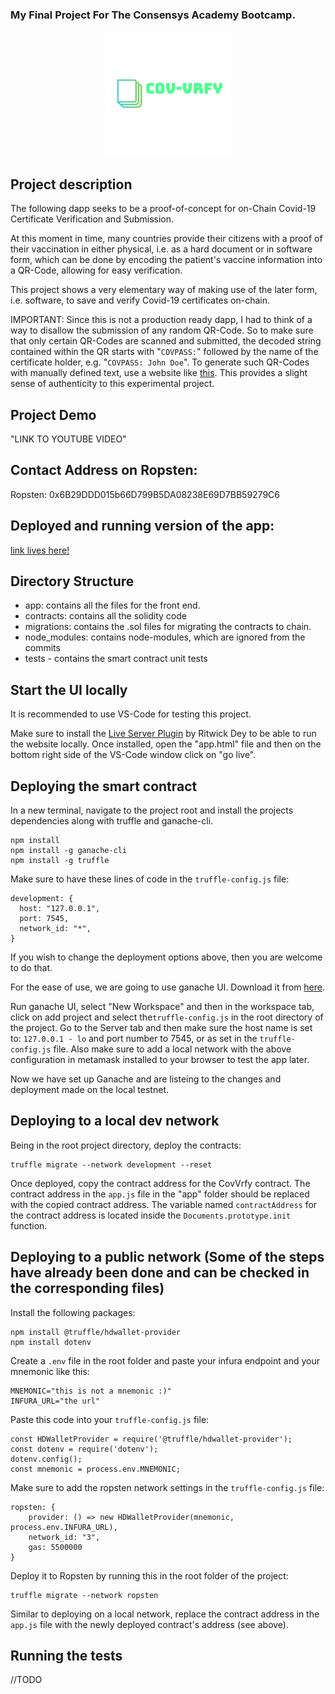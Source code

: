 ### My Final Project For The Consensys Academy Bootcamp.




<p align="center">
  <img  src="/app/assets/covlogo.png">
</p>


## Project description

The following dapp seeks to be a proof-of-concept for on-Chain Covid-19 Certificate Verification and Submission.

At this moment in time, many countries provide their citizens with a proof of their vaccination in either physical, i.e. as a hard document or in software form, which can be done by encoding the patient's vaccine information into a QR-Code, allowing for easy verification. 

This project shows a very elementary way of making use of the later form, i.e. software, to save and verify Covid-19 certificates on-chain.


IMPORTANT: Since this is not a production ready dapp, I had to think of a way to disallow the submission of any random QR-Code. So to make sure that only certain QR-Codes are scanned and submitted, the decoded string contained within the QR starts with "`COVPASS:`" followed by the name of the certificate holder, e.g. "`COVPASS: John Doe`". To generate such QR-Codes with manually defined text, use a website like [this](https://goqr.me/). This provides a slight sense of authenticity to this experimental project. 


## Project Demo

"LINK TO YOUTUBE VIDEO"
## Contact Address on Ropsten:

Ropsten: 0x6B29DDD015b66D799B5DA08238E69D7BB59279C6
## Deployed and running version of the app:

[link lives here!](https://yousafe007.github.io/blockchain-developer-bootcamp-final-project/app/app.html)

## Directory Structure


- app: contains all the files for the front end.
- contracts: contains all the solidity code
- migrations: contains the .sol files for migrating the contracts to chain.
- node_modules: contains node-modules, which are ignored from the commits
- tests - contains the smart contract unit tests 



## Start the UI locally

It is recommended to use VS-Code for testing this project.

Make sure to install the [Live Server Plugin](https://marketplace.visualstudio.com/items?itemName=ritwickdey.LiveServer) by Ritwick Dey to be able to run the website locally. Once installed, open the "app.html" file and then on the bottom right side of the VS-Code window click on "go live".


## Deploying the smart contract

In a new terminal, navigate to the project root and install the projects dependencies along with truffle and ganache-cli.

```
npm install
npm install -g ganache-cli
npm install -g truffle
```

Make sure to have these lines of code in the `truffle-config.js` file:
```
development: {
  host: "127.0.0.1",
  port: 7545,
  network_id: "*",
}
```
If you wish to change the deployment options above, then you are welcome to do that.

For the ease of use, we are going to use ganache UI. Download it from [here](https://www.trufflesuite.com/ganache).

Run ganache UI, select "New Workspace" and then in the workspace tab, click on add project and select the`truffle-config.js` in the root directory of the project. Go to the Server tab and then make sure the host name is set to: `127.0.0.1 - lo` and port number to 7545, or as set in the `truffle-config.js` file. Also make sure to add a local network with the above configuration in metamask installed to your browser to test the app later.

Now we have set up Ganache and are listeing to the changes and deployment made on the local testnet.


## Deploying to a local dev network

Being in the root project directory, deploy the contracts:

```
truffle migrate --network development --reset
```
Once deployed, copy the contract address for the CovVrfy contract. The contract address in the `app.js` file in the "app" folder should be replaced with the copied contract address. The variable named `contractAddress` for the contract address is located inside the `Documents.prototype.init` function.


## Deploying to a public network (Some of the steps have already been done and can be checked in the corresponding files)

Install the following packages:
```
npm install @truffle/hdwallet-provider
npm install dotenv
```

Create a `.env` file in the root folder and paste your infura endpoint and your mnemonic like this:

```
MNEMONIC="this is not a mnemonic :)"
INFURA_URL="the url"
```



Paste this code into your `truffle-config.js` file:
```
const HDWalletProvider = require('@truffle/hdwallet-provider');
const dotenv = require('dotenv');
dotenv.config();
const mnemonic = process.env.MNEMONIC;
```

Make sure to add the ropsten network settings in the `truffle-config.js` file:

```
ropsten: {
    provider: () => new HDWalletProvider(mnemonic, process.env.INFURA_URL),
    network_id: "3",
    gas: 5500000
}

```

Deploy it to Ropsten by running this in the root folder of the project:

```
truffle migrate --network ropsten   
```

Similar to deploying on a local network, replace the contract address in the `app.js` file with the newly deployed contract's address (see above).
## Running the tests

//TODO
